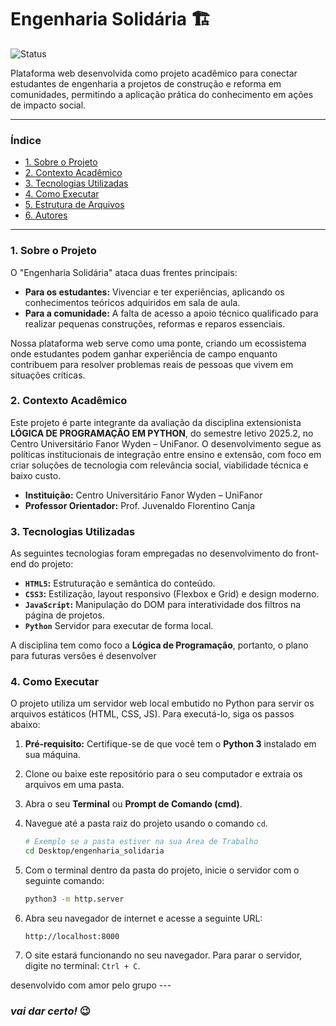 # Engenharia Solidária 🏗️

![Status](https://img.shields.io/badge/status-em%20desenvolvimento-yellow)

Plataforma web desenvolvida como projeto acadêmico para conectar estudantes de engenharia a projetos de construção e reforma em comunidades, permitindo a aplicação prática do conhecimento em ações de impacto social.

---

### Índice

- [1. Sobre o Projeto](#1-sobre-o-projeto)
- [2. Contexto Acadêmico](#2-contexto-acadêmico)
- [3. Tecnologias Utilizadas](#3-tecnologias-utilizadas)
- [4. Como Executar](#4-como-executar)
- [5. Estrutura de Arquivos](#5-estrutura-de-arquivos)
- [6. Autores](#6-autores)

---

### 1. Sobre o Projeto

O "Engenharia Solidária" ataca duas frentes principais:
* **Para os estudantes:** Vivenciar e ter experiências, aplicando os conhecimentos teóricos adquiridos em sala de aula.
* **Para a comunidade:** A falta de acesso a apoio técnico qualificado para realizar pequenas construções, reformas e reparos essenciais.

Nossa plataforma web serve como uma ponte, criando um ecossistema onde estudantes podem ganhar experiência de campo enquanto contribuem para resolver problemas reais de pessoas que vivem em situações críticas.

### 2. Contexto Acadêmico

Este projeto é parte integrante da avaliação da disciplina extensionista **LÓGICA DE PROGRAMAÇÃO EM PYTHON**, do semestre letivo 2025.2, no Centro Universitário Fanor Wyden – UniFanor. O desenvolvimento segue as políticas institucionais de integração entre ensino e extensão, com foco em criar soluções de tecnologia com relevância social, viabilidade técnica e baixo custo.

- **Instituição:** Centro Universitário Fanor Wyden – UniFanor
- **Professor Orientador:** Prof. Juvenaldo Florentino Canja

### 3. Tecnologias Utilizadas

As seguintes tecnologias foram empregadas no desenvolvimento do front-end do projeto:

- **`HTML5`:** Estruturação e semântica do conteúdo.
- **`CSS3`:** Estilização, layout responsivo (Flexbox e Grid) e design moderno.
- **`JavaScript`:** Manipulação do DOM para interatividade dos filtros na página de projetos.
- **`Python`** Servidor para executar de forma local.

A disciplina tem como foco a **Lógica de Programação**, portanto, o plano para futuras versões é desenvolver

### 4. Como Executar

O projeto utiliza um servidor web local embutido no Python para servir os arquivos estáticos (HTML, CSS, JS). Para executá-lo, siga os passos abaixo:

1.  **Pré-requisito:** Certifique-se de que você tem o **Python 3** instalado em sua máquina.

2.  Clone ou baixe este repositório para o seu computador e extraia os arquivos em uma pasta.

3.  Abra o seu **Terminal** ou **Prompt de Comando (cmd)**.

4.  Navegue até a pasta raiz do projeto usando o comando `cd`.
    ```bash
    # Exemplo se a pasta estiver na sua Área de Trabalho
    cd Desktop/engenharia_solidaria
    ```

5.  Com o terminal dentro da pasta do projeto, inicie o servidor com o seguinte comando:
    ```bash
    python3 -m http.server
    ```

6.  Abra seu navegador de internet e acesse a seguinte URL:
    ```
    http://localhost:8000
    ```

7.  O site estará funcionando no seu navegador. Para parar o servidor, digite no terminal: `Ctrl + C`.

desenvolvido com amor pelo grupo ---
### *vai dar certo!* 😉
